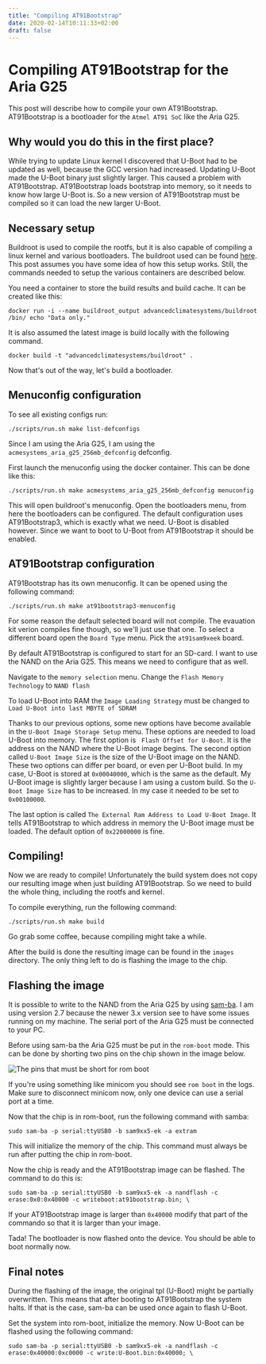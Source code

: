 ```yaml
---
title: "Compiling AT91Bootstrap"
date: 2020-02-14T10:11:33+02:00
draft: false
---
```


# Compiling AT91Bootstrap for the Aria G25

This post will describe how to compile your own AT91Bootstrap. AT91Bootstrap is a bootloader for the `Atmel AT91 SoC` like the Aria G25.

## Why would you do this in the first place?

While trying to update Linux kernel I discovered that U-Boot had to be updated as well, because the GCC version had increased. Updating U-Boot made the U-Boot binary just slightly larger. This caused a problem with AT91Bootstrap. AT91Bootstrap loads bootstrap into memory, so it needs to know how large U-Boot is. So a new version of AT91Bootstrap must be compiled so it can load the new larger U-Boot.

## Necessary setup 

Buildroot is used to compile the rootfs, but it is also capable of compiling a linux kernel and various bootloaders. The buildroot used can be found [here][0]. This post assumes you have some idea of how this setup works. Still, the commands needed to setup the various containers are described below.

You need a container to store the build results and build cache. It can be created like this:
```
docker run -i --name buildroot_output advancedclimatesystems/buildroot /bin/ echo "Data only."
```

It is also assumed the latest image is build locally with the following command. 
```
docker build -t "advancedclimatesystems/buildroot" .
```
Now that's out of the way, let's build a bootloader.

## Menuconfig configuration

To see all existing configs run:

```
./scripts/run.sh make list-defconfigs
```

Since I am using the Aria G25, I am using the `acmesystems_aria_g25_256mb_defconfig` defconfig. 

First launch the menuconfig using the docker container. This can be done  like this:

```
./scripts/run.sh make acmesystems_aria_g25_256mb_defconfig menuconfig
```

This will open buildroot's menuconfig. Open the bootloaders menu, from here the bootloaders can be configured. 
The default configuration uses AT91Bootstrap3, which is exactly what we need. U-Boot is disabled however. Since we want to boot to U-Boot from AT91Bootstrap it should be enabled.

## AT91Bootstrap configuration
AT91Bootstrap has its own menuconfig. It can be opened using the following command:
```
./scripts/run.sh make at91bootstrap3-menuconfig
``` 

For some reason the default selected board will not compile. The evauation kit verion compiles fine though, so we'll just use that one. To select a different board open the `Board Type` menu. Pick the `at91sam9xeek` board. 

By default AT91Bootstrap is configured to start for an SD-card. I want to use the NAND on the Aria G25. This means we need to configure that as well.

Navigate to the `memory selection` menu. Change the `Flash Memory Technology` to `NAND flash`

To load U-Boot into RAM the `Image Loading Strategy` must be changed to   `Load U-Boot into last MBYTE of SDRAM`

Thanks to our previous options, some new options have become available in the `U-Boot Image Storage Setup` menu. These options are needed to load U-Boot into memory. The first option is ` Flash Offset for U-Boot`. It is the address on the NAND where the U-Boot image begins. The second option called `U-Boot Image Size` is the size of the U-Boot image on the NAND. These two options can differ per board, or even per U-Boot build. In my case, U-Boot is stored at `0x00040000`, which is the same as the default.
My U-Boot image is slightly larger because I am using a custom build. So the  `U-Boot Image Size` has to be increased. In my case it needed to be set to  `0x00100000`. 

The last option is called `The External Ram Address to Load U-Boot Image`. It tells AT91Bootstrap to which address in memory the U-Boot image must be loaded. The default option of `0x22000000` is fine.


## Compiling!
Now we are ready to compile! Unfortunately the build system does not copy our resulting image when just building AT91Bootstrap. So we need to build the whole thing, including the rootfs and kernel. 

To compile everything, run the following command:
```
./scripts/run.sh make build
``` 
Go grab some coffee, because compiling might take a while. 

After the build is done the resulting image can be found in the `images` directory. The only thing left to do is flashing the image to the chip.

## Flashing the image
It is possible to write to the NAND from the Aria G25 by using [sam-ba][1]. I am using version 2.7 because the newer 3.x version see to have some issues running on my machine. The serial port of the Aria G25 must be connected to your PC. 

Before using sam-ba the Aria G25 must be put in the `rom-boot` mode. This can be done by shorting two pins on the chip shown in the image below.

![The pins that must be short for rom boot](/images/compiling-at91bootstrap/ariag25.png)

If you're using something like minicom you should see `rom boot` in the logs. Make sure to disconnect minicom now, only one device can use a serial port at a time.

Now that the chip is in rom-boot, run the following command with samba:
```
sudo sam-ba -p serial:ttyUSB0 -b sam9xx5-ek -a extram
```

This will initialize the memory of the chip. This command must always be run after putting the chip in rom-boot.

Now the chip is ready and the AT91Bootstrap image can be flashed. The command to do this is:
```
sudo sam-ba -p serial:ttyUSB0 -b sam9xx5-ek -a nandflash -c erase:0x0:0x40000 -c writeboot:at91bootstrap.bin; \
```
If your AT91Bootstrap image is larger than `0x40000` modify that part of the commando so that it is larger than your image.

Tada! The bootloader is now flashed onto the device. You should be able to boot normally now.

## Final notes
During the flashing of the image, the original tpl (U-Boot) might be partially overwritten. This means that after booting to AT91Bootstrap the system halts. If that is the case, sam-ba can be used once again to flash U-Boot. 

Set the system into rom-boot, initialize the memory. Now U-Boot can be flashed using the following command:

```
sudo sam-ba -p serial:ttyUSB0 -b sam9xx5-ek -a nandflash -c erase:0x40000:0xc0000 -c write:U-Boot.bin:0x40000; \
```


[0]: https://github.com/AdvancedClimateSystems/docker-buildroot
[1]: https://www.microchip.com/DevelopmentTools/ProductDetails/PartNO/SAM-BA%20In-system%20Programmer
